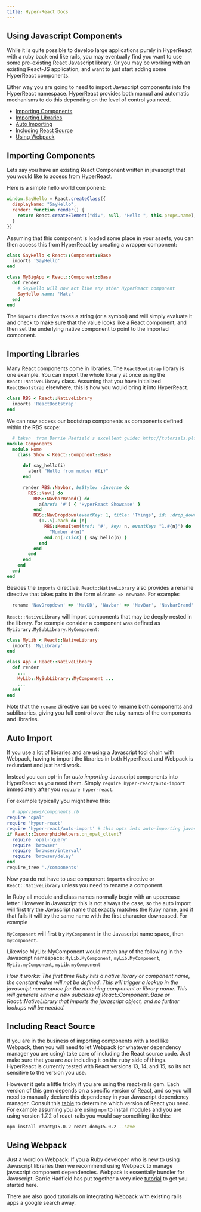```yaml
---
title: Hyper-React Docs
---
```

## Using Javascript Components

While it is quite possible to develop large applications purely in HyperReact with a ruby back end like rails, you may eventually find you want to use some pre-existing React Javascript library.   Or you may be working with an existing React-JS application, and want to just start adding some HyperReact components.

Either way you are going to need to import Javascript components into the HyperReact namespace. HyperReact provides both manual and automatic mechanisms to do this depending on the level of control you need.

- [Importing Components](#importing-components)
- [Importing Libraries](#importing-libraries)
- [Auto Importing](#auto-import)
- [Including React Source](#including-react-source)
- [Using Webpack](#using-webpack)

## Importing Components

Lets say you have an existing React Component written in javascript that you would like to access from HyperReact.  

Here is a simple hello world component:

```javascript
window.SayHello = React.createClass({
  displayName: "SayHello",
  render: function render() {
    return React.createElement("div", null, "Hello ", this.props.name);
  }
})
```

Assuming that this component is loaded some place in your assets, you can then access this from HyperReact by creating a wrapper component:

```ruby
class SayHello < React::Component::Base
  imports 'SayHello'
end

class MyBigApp < React::Component::Base
  def render
    # SayHello will now act like any other HyperReact component
    SayHello name: 'Matz'
  end
end
```

The `imports` directive takes a string (or a symbol) and will simply evaluate it and check to make sure that the value looks like a React component, and then set the underlying native component to point to the imported component.


## Importing Libraries

Many React components come in libraries.  The `ReactBootstrap` library is one example.  You can import the whole library at once using the `React::NativeLibrary` class.  Assuming that you have initialized `ReactBootstrap` elsewhere, this is how you would bring it into HyperReact.

```ruby
class RBS < React::NativeLibrary
  imports 'ReactBootstrap'
end
```

We can now access our bootstrap components as components defined within the RBS scope:

```ruby
  # taken  from Barrie Hadfield's excellent guide: http://tutorials.pluralsight.com/ruby-ruby-on-rails/reactrb-showcase
module Components
  module Home
    class Show < React::Component::Base

      def say_hello(i)
        alert "Hello from number #{i}"
      end

      render RBS::Navbar, bsStyle: :inverse do
        RBS::Nav() do
          RBS::NavbarBrand() do
            a(href: '#') { 'HyperReact Showcase' }
          end
          RBS::NavDropdown(eventKey: 1, title: 'Things', id: :drop_down) do
            (1..5).each do |n|
              RBS::MenuItem(href: '#', key: n, eventKey: "1.#{n}") do
                "Number #{n}"
              end.on(:click) { say_hello(n) }
            end
          end
        end
      end
    end
  end
end
```

Besides the `imports` directive, `React::NativeLibrary` also provides a rename directive that takes pairs in the form `oldname => newname`.  For example:

```ruby
  rename 'NavDropdown' => 'NavDD', 'Navbar' => 'NavBar', 'NavbarBrand' => 'NavBarBrand'
```

`React::NativeLibrary` will import components that may be deeply nested in the library.  For example consider a component was defined as `MyLibrary.MySubLibrary.MyComponent`:

```ruby
class MyLib < React::NativeLibrary
  imports 'MyLibrary'
end

class App < React::NativeLibrary
  def render  
    ...
    MyLib::MySubLibrary::MyComponent ...
    ...
  end
end
```

Note that the `rename` directive can be used to rename both components and sublibraries, giving you full control over the ruby names of the components and libraries.

## Auto Import

If you use a lot of libraries and are using a Javascript tool chain with Webpack, having to import the libraries in both HyperReact and Webpack is redundant and just hard work.

Instead you can opt-in for *auto importing* Javascript components into HyperReact as you need them.  Simply `require hyper-react/auto-import` immediately after you `require hyper-react`.  

For example typically you might have this:

```ruby
  # app/views/components.rb
require 'opal'
require 'hyper-react'
require 'hyper-react/auto-import' # this opts into auto-importing javascript components
if React::IsomorphicHelpers.on_opal_client?
  require 'opal-jquery'
  require 'browser'
  require 'browser/interval'
  require 'browser/delay'
end
require_tree './components'
```

Now you do not have to use component `imports` directive or `React::NativeLibrary` unless you need to rename a component.

In Ruby all module and class names normally begin with an uppercase letter.  However in Javascript this is not always the case, so the auto import will first try the Javascript name that exactly matches the Ruby name, and if that fails it will try the same name with the first character downcased.  For example

`MyComponent` will first try `MyComponent` in the Javascript name space, then `myComponent`.

Likewise MyLib::MyComponent would match any of the following in the Javascript namespace: `MyLib.MyComponent`, `myLib.MyComponent`, `MyLib.myComponent`, `myLib.myComponent`

*How it works:  The first time Ruby hits a native library or component name, the constant value will not be defined.  This will trigger a lookup in the javascript name space for the matching component or library name.  This will generate either a new subclass of React::Component::Base or React::NativeLibrary that imports the javascript object, and no further lookups will be needed.*

## Including React Source  

If you are in the business of importing components with a tool like Webpack, then you will need to let Webpack (or whatever dependency manager you are using) take care of including the React source code.  Just make sure that you are *not* including it on the ruby side of things.  HyperReact is currently tested with React versions 13, 14, and 15, so its not sensitive to the version you use.

However it gets a little tricky if you are using the react-rails gem.  Each version of this gem depends on a specific version of React, and so you will need to manually declare this dependency in your Javascript dependency manager.  Consult this [table](https://github.com/reactjs/react-rails/blob/master/VERSIONS.md) to determine which version of React you need. For example assuming you are using `npm` to install modules and you are using version 1.7.2 of react-rails you would say something like this:

```bash
npm install react@15.0.2 react-dom@15.0.2 --save
```  

## Using Webpack

Just a word on Webpack: If you a Ruby developer who is new to using Javascript libraries then we recommend using Webpack to manage javascript component dependencies.  Webpack is essentially bundler for Javascript.   Barrie Hadfield has put together a very nice [tutorial](http://tutorials.pluralsight.com/ruby-ruby-on-rails/reactrb-showcase) to get you started here.  

There are also good tutorials on integrating Webpack with existing rails apps a google search away.
